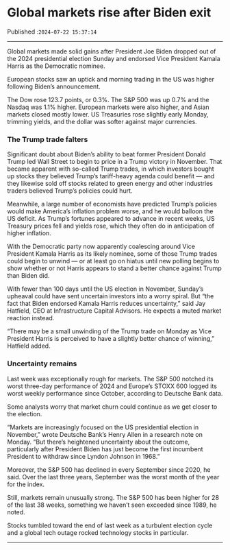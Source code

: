 # Global markets rise after Biden exit

Published :`2024-07-22 15:37:14`

---

Global markets made solid gains after President Joe Biden dropped out of the 2024 presidential election Sunday and endorsed Vice President Kamala Harris as the Democratic nominee.

European stocks saw an uptick and morning trading in the US was higher following Biden’s announcement.

The Dow rose 123.7 points, or 0.3%. The S&P 500 was up 0.7% and the Nasdaq was 1.1% higher. European markets were also higher, and Asian markets closed mostly lower. US Treasuries rose slightly early Monday, trimming yields, and the dollar was softer against major currencies.

### The Trump trade falters

Significant doubt about Biden’s ability to beat former President Donald Trump led Wall Street to begin to price in a Trump victory in November. That became apparent with so-called Trump trades, in which investors bought up stocks they believed Trump’s tariff-heavy agenda could benefit — and they likewise sold off stocks related to green energy and other industries traders believed Trump’s policies could hurt.

Meanwhile, a large number of economists have predicted Trump’s policies would make America’s inflation problem worse, and he would balloon the US deficit. As Trump’s fortunes appeared to advance in recent weeks, US Treasury prices fell and yields rose, which they often do in anticipation of higher inflation.

With the Democratic party now apparently coalescing around Vice President Kamala Harris as its likely nominee, some of those Trump trades could begin to unwind — or at least go on hiatus until new polling begins to show whether or not Harris appears to stand a better chance against Trump than Biden did.

With fewer than 100 days until the US election in November, Sunday’s upheaval could have sent uncertain investors into a worry spiral. But “the fact that Biden endorsed Kamala Harris reduces uncertainty,” said Jay Hatfield, CEO at Infrastructure Capital Advisors. He expects a muted market reaction instead.

“There may be a small unwinding of the Trump trade on Monday as Vice President Harris is perceived to have a slightly better chance of winning,” Hatfield added.

### Uncertainty remains

Last week was exceptionally rough for markets. The S&P 500 notched its worst three-day performance of 2024 and Europe’s STOXX 600 logged its worst weekly performance since October, according to Deutsche Bank data.

Some analysts worry that market churn could continue as we get closer to the election.

“Markets are increasingly focused on the US presidential election in November,” wrote Deutsche Bank’s Henry Allen in a research note on Monday. “But there’s heightened uncertainty about the outcome, particularly after President Biden has just become the first incumbent President to withdraw since Lyndon Johnson in 1968.”

Moreover, the S&P 500 has declined in every September since 2020, he said. Over the last three years, September was the worst month of the year for the index.

Still, markets remain unusually strong. The S&P 500 has been higher for 28 of the last 38 weeks, something we haven’t seen exceeded since 1989, he noted.

Stocks tumbled toward the end of last week as a turbulent election cycle and a global tech outage rocked technology stocks in particular.

---

